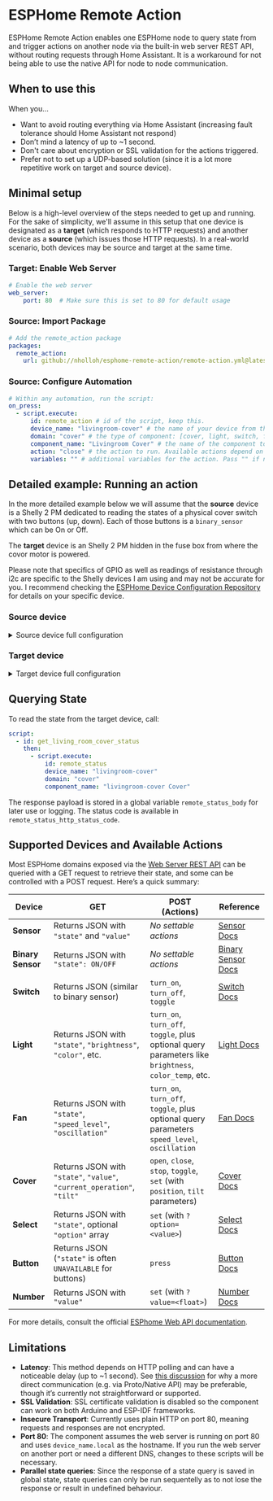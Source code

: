 # ESPHome Remote Action

ESPHome Remote Action enables one ESPHome node to query state from and trigger actions on another node via the built-in web server REST API, without routing requests through Home Assistant. It is a workaround for not being able to use the native API for node to node communication.

## When to use this

When you…

- Want to avoid routing everything via Home Assistant (increasing fault tolerance should Home Assistant not respond)
- Don’t mind a latency of up to ~1 second.
- Don't care about encryption or SSL validation for the actions triggered.
- Prefer not to set up a UDP-based solution (since it is a lot more repetitive work on target and source device).

## Minimal setup

Below is a high-level overview of the steps needed to get up and running. For the sake of simplicity, we'll assume in this setup that one device is designated as a **target** (which responds to HTTP requests) and another device as a **source** (which issues those HTTP requests). In a real-world scenario, both devices may be source and target at the same time.

### Target: Enable Web Server

```yaml
# Enable the web server
web_server:
    port: 80  # Make sure this is set to 80 for default usage
```

### Source: Import Package

```yaml
# Add the remote_action package
packages:
  remote_action: 
    url: github://nholloh/esphome-remote-action/remote-action.yml@latest
```

### Source: Configure Automation

```yaml
# Within any automation, run the script:
on_press:
  - script.execute:
      id: remote_action # id of the script, keep this.
      device_name: "livingroom-cover" # the name of your device from the esphome section.
      domain: "cover" # the type of component: [cover, light, switch, fan, select, button, number]
      component_name: "Livingroom Cover" # the name of the component to trigger
      action: "close" # the action to run. Available actions depend on the domain.
      variables: "" # additional variables for the action. Pass "" if no variables are required.
```

## Detailed example: Running an action

In the more detailed example below we will assume that the **source** device is a Shelly 2 PM dedicated to reading the states of a physical cover switch with two buttons (up, down). Each of those buttons is a `binary_sensor` which can be On or Off.

The **target** device is an Shelly 2 PM hidden in the fuse box from where the covor motor is powered.

Please note that specifics of GPIO as well as readings of resistance through i2c are specific to the Shelly devices I am using and may not be accurate for you. I recommend checking the [ESPHome Device Configuration Repository](https://devices.esphome.io) for details on your specific device.

### Source device

<details>
<summary>Source device full configuration</summary>

```yml
substitutions:
  devicename: "groundfloor-cover" # I use this switch to trigger all covers on the ground floor.

esphome:
  name: ${devicename}

esp32:
  board: esp32doit-devkit-v1
  framework:
    type: arduino

packages:
  remote_action: 
    url: github://nholloh/esphome-remote-action/remote-action.yml@latest

logger:
api:
ota:
  - platform: esphome

safe_mode:

wifi:
  ssid: !secret wifi_ssid
  password: !secret wifi_pass

binary_sensor:
  - platform: gpio
    name: "${devicename} Switch Down"
    pin: GPIO5
    filters:
      - delayed_on_off: 50ms
    on_press:
      then:
        - script.execute:
            id: remote_action                           # Name of the script. Keep as is!
            device_name: "livingroom-cover"             # Name of the device.
            domain: "cover"                             # The device is a cover.
            component_name: "livingroom-cover Cover"    # The component is called "${devicename} Cover".
            action: "close"                             # "close" because the Down Switch was pressed (ON).
            variables: ""                               # No additional variables required.
    on_release:
      then:
        - script.execute:
            id: remote_action                           # Name of the script. Keep as is!
            device_name: "livingroom-cover"             # Name of the device.
            domain: "cover"                             # The device is a cover.
            component_name: "livingroom-cover Cover"    # The component is called "${devicename} Cover".
            action: "stop"                              # "stop" because the Down Switch was released (OFF).
            variables: ""                               # No additional variables required.
  - platform: gpio
    name: "${devicename} Switch Up"
    pin: GPIO18
    filters:
      - delayed_on_off: 50ms
    on_press:
      then:
        - script.execute:
            id: remote_action                           # Name of the script. Keep as is!
            device_name: "livingroom-cover"             # Name of the device.
            domain: "cover"                             # The device is a cover.
            component_name: "livingroom-cover Cover"    # The component is called "${devicename} Cover".
            action: "open"                              # "open" because the Up Switch was pressed (ON).
            variables: ""                               # No additional variables required.
    on_release:
      then:
        - script.execute:
            id: remote_action                           # Name of the script. Keep as is!
            device_name: "livingroom-cover"             # Name of the device.
            domain: "cover"                             # The device is a cover.
            component_name: "livingroom-cover Cover"    # The component is called "${devicename} Cover".
            action: "stop"                              # "stop" because the Up Switch was released (OFF).
            variables: ""                               # No additional variables required.
```

</details>

### Target device

<details>
<summary>Target device full configuration</summary>

```yml
substitutions:
  devicename: "livingroom-cover"

esphome:
  name: ${devicename}

esp32:
  board: esp32doit-devkit-v1
  framework:
    type: arduino

logger:
api:
ota:
  - platform: esphome

safe_mode:

wifi:
  ssid: !secret wifi_ssid
  password: !secret wifi_pass

web_server:
  port: 80

i2c:
  sda: GPIO26
  scl: GPIO25

output:
  - platform: gpio
    id: "relay_output_1"
    pin: GPIO12
  - platform: gpio
    id: "relay_output_2"
    pin: GPIO13

switch:
  - platform: output
    id: "relay_1"
    name: "${devicename} Relay Down"
    output: "relay_output_1"
    internal: true

  - platform: output
    id: "relay_2"
    name: "${devicename} Relay Up"
    output: "relay_output_2"
    internal: true

cover:
  - platform: current_based
    name: "${devicename} Cover"
    id: cover1

    open_sensor: current_channel_2
    open_moving_current_threshold: 0.2
    open_obstacle_current_threshold: 1.2
    open_action:
      - switch.turn_on: relay_2
    open_duration: 23s

    close_sensor: current_channel_1
    close_moving_current_threshold: 0.2
    close_obstacle_current_threshold: 1.2
    close_action:
      - switch.turn_on: relay_1
    close_duration: 23s
    start_sensing_delay: 1s

    stop_action:
      - switch.turn_off: relay_2
      - switch.turn_off: relay_1

sensor:
  # Power Sensor
  - platform: ade7953_i2c
    irq_pin: GPIO27
    voltage:
      name: "${devicename} Voltage"
      entity_category: 'diagnostic'
    current_a:
      name: "${devicename} Relay Up Current"
      id: current_channel_2
      entity_category: 'diagnostic'
    active_power_a:
      name: "${devicename} Relay Up Power"
      id: power_channel_2
      entity_category: 'diagnostic'
      filters:
        - multiply: -1
    current_b:
      name: "${devicename} Relay Down Current"
      id: current_channel_1
      entity_category: 'diagnostic'
    active_power_b:
      name: "${devicename} Relay Down Power"
      id: power_channel_1
      entity_category: 'diagnostic'
      filters:
        - multiply: -1
    update_interval: 0.5s
```

</details>

## Querying State

To read the state from the target device, call:

```yaml
script:
  - id: get_living_room_cover_status
    then:
      - script.execute:
          id: remote_status
          device_name: "livingroom-cover"
          domain: "cover"
          component_name: "livingroom-cover Cover"
```

The response payload is stored in a global variable `remote_status_body` for later use or logging. The status code is available in `remote_status_http_status_code`.

## Supported Devices and Available Actions

Most ESPHome domains exposed via the [Web Server REST API](https://esphome.io/web-api) can be queried with a GET request to retrieve their state, and some can be controlled with a POST request. Here’s a quick summary:

| **Device**       | **GET**                                  | **POST (Actions)**                                                            | **Reference**                                                           |
|------------------|-------------------------------------------|-------------------------------------------------------------------------------|-------------------------------------------------------------------------|
| **Sensor**       | Returns JSON with `"state"` and `"value"` | *No settable actions*                                                         | [Sensor Docs](https://esphome.io/web-api#sensor)                        |
| **Binary Sensor**| Returns JSON with `"state": ON/OFF`       | *No settable actions*                                                         | [Binary Sensor Docs](https://esphome.io/web-api#binary-sensor)         |
| **Switch**       | Returns JSON (similar to binary sensor)   | `turn_on`, `turn_off`, `toggle`                                               | [Switch Docs](https://esphome.io/web-api#switch)                        |
| **Light**        | Returns JSON with `"state"`, `"brightness"`, `"color"`, etc. | `turn_on`, `turn_off`, `toggle`, plus optional query parameters like `brightness`, `color_temp`, etc. | [Light Docs](https://esphome.io/web-api#light)                          |
| **Fan**          | Returns JSON with `"state"`, `"speed_level"`, `"oscillation"` | `turn_on`, `turn_off`, `toggle`, plus optional query parameters `speed_level`, `oscillation` | [Fan Docs](https://esphome.io/web-api#fan)                              |
| **Cover**        | Returns JSON with `"state"`, `"value"`, `"current_operation"`, `"tilt"` | `open`, `close`, `stop`, `toggle`, `set` (with `position`, `tilt` parameters) | [Cover Docs](https://esphome.io/web-api#cover)                          |
| **Select**       | Returns JSON with `"state"`, optional `"option"` array | `set` (with `?option=<value>`)                                               | [Select Docs](https://esphome.io/web-api#select)                        |
| **Button**       | Returns JSON (`"state"` is often `UNAVAILABLE` for buttons) | `press`                                                                       | [Button Docs](https://esphome.io/web-api#button)                        |
| **Number**       | Returns JSON with `"value"`               | `set` (with `?value=<float>`)                                                | [Number Docs](https://esphome.io/web-api#number)                        |

For more details, consult the official [ESPhome Web API documentation](https://esphome.io/web-api).

## Limitations

- **Latency**: This method depends on HTTP polling and can have a noticeable delay (up to ~1 second). See [this discussion](https://github.com/esphome/feature-requests/issues/52) for why a more direct communication (e.g. via Proto/Native API) may be preferable, though it’s currently not straightforward or supported.
- **SSL Validation**: SSL certificate validation is disabled so the component can work on both Arduino and ESP-IDF frameworks.
- **Insecure Transport**: Currently uses plain HTTP on port 80, meaning requests and responses are not encrypted.
- **Port 80**: The component assumes the web server is running on port 80 and uses `device_name.local` as the hostname. If you run the web server on another port or need a different DNS, changes to these scripts will be necessary.
- **Parallel state queries**: Since the response of a state query is saved in global state, state queries can only be run sequentelly as to not lose the response or result in undefined behaviour.
